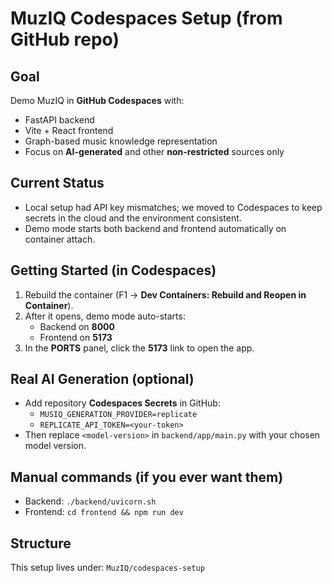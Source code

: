 # MuzIQ Codespaces Setup (from GitHub repo)

## Goal
Demo MuzIQ in **GitHub Codespaces** with:
- FastAPI backend
- Vite + React frontend
- Graph-based music knowledge representation
- Focus on **AI-generated** and other **non-restricted** sources only

## Current Status
- Local setup had API key mismatches; we moved to Codespaces to keep secrets in the cloud and the environment consistent.
- Demo mode starts both backend and frontend automatically on container attach.

## Getting Started (in Codespaces)
1. Rebuild the container (F1 → **Dev Containers: Rebuild and Reopen in Container**).
2. After it opens, demo mode auto-starts:
   - Backend on **8000**
   - Frontend on **5173**
3. In the **PORTS** panel, click the **5173** link to open the app.

## Real AI Generation (optional)
- Add repository **Codespaces Secrets** in GitHub:
  - `MUSIQ_GENERATION_PROVIDER=replicate`
  - `REPLICATE_API_TOKEN=<your-token>`
- Then replace `<model-version>` in `backend/app/main.py` with your chosen model version.

## Manual commands (if you ever want them)
- Backend: `./backend/uvicorn.sh`
- Frontend: `cd frontend && npm run dev`

## Structure
This setup lives under:
`MuzIQ/codespaces-setup`
